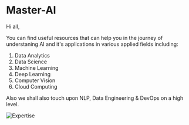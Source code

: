 # Master-AI

Hi all, 

You can find useful resources that can help you in the journey of understaning AI and it's applications in various applied fields including:

1. Data Analytics
2. Data Science
3. Machine Learning
4. Deep Learning
5. Computer Vision
6. Cloud Computing

Also we shall also touch upon NLP, Data Engineering & DevOps on a high level.

![Expertise](https://user-images.githubusercontent.com/54996245/138311518-77496d98-7c43-43d2-879b-27e29c3a5971.jpg)

